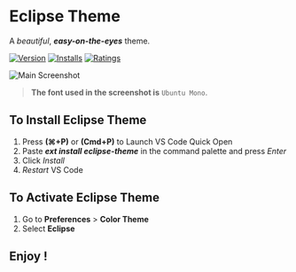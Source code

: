 # Eclipse Theme
 A _beautiful_, _**easy-on-the-eyes**_ theme.

[![Version](http://vsmarketplacebadge.apphb.com/version/tdtp23.eclipse-theme.svg)](https://marketplace.visualstudio.com/items?itemName=tdtp23.eclipse-theme)
[![Installs](http://vsmarketplacebadge.apphb.com/installs/tdtp23.eclipse-theme.svg)](https://marketplace.visualstudio.com/items?itemName=tdtp23.eclipse-theme)
[![Ratings](https://vsmarketplacebadge.apphb.com/rating/tdtp23.eclipse-theme.svg)](https://vsmarketplacebadge.apphb.com/rating/tdtp23.eclipse-theme.svg)

![Main Screenshot](https://github.com/tjporter/Eclipse-Theme/raw/master/codeshot.png)
> **The font used in the screenshot is** `Ubuntu Mono`.

## To Install Eclipse Theme

1. Press **(⌘+P)** or **(Cmd+P)** to Launch VS Code Quick Open
2. Paste **_ext install eclipse-theme_** in the command palette and press *Enter*
3. Click _Install_
4. _Restart_ VS Code

## To Activate Eclipse Theme

1. Go to **Preferences** > **Color Theme**
2. Select **Eclipse**

## **Enjoy !**
